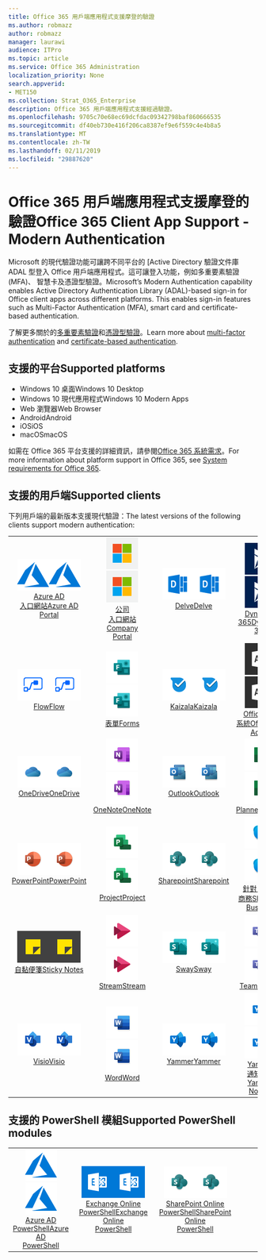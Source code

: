 ```yaml
---
title: Office 365 用戶端應用程式支援摩登的驗證
ms.author: robmazz
author: robmazz
manager: laurawi
audience: ITPro
ms.topic: article
ms.service: Office 365 Administration
localization_priority: None
search.appverid:
- MET150
ms.collection: Strat_O365_Enterprise
description: Office 365 用戶端應用程式支援經過驗證。
ms.openlocfilehash: 9705c70e68ec69dcfdac09342798baf860666535
ms.sourcegitcommit: df40eb730e416f206ca8387ef9e6f559c4e4b8a5
ms.translationtype: MT
ms.contentlocale: zh-TW
ms.lasthandoff: 02/11/2019
ms.locfileid: "29887620"
---
```

# <a name="office-365-client-app-support---modern-authentication"></a><span data-ttu-id="864b5-103">Office 365 用戶端應用程式支援摩登的驗證</span><span class="sxs-lookup"><span data-stu-id="864b5-103">Office 365 Client App Support - Modern Authentication</span></span>

<span data-ttu-id="864b5-p101">Microsoft 的現代驗證功能可讓跨不同平台的 [Active Directory 驗證文件庫 ADAL 型登入 Office 用戶端應用程式。這可讓登入功能，例如多重要素驗證 (MFA)、 智慧卡及憑證型驗證。</span><span class="sxs-lookup"><span data-stu-id="864b5-p101">Microsoft’s Modern Authentication capability enables Active Directory Authentication Library (ADAL)-based sign-in for Office client apps across different platforms. This enables sign-in features such as Multi-Factor Authentication (MFA), smart card and certificate-based authentication.</span></span>

<span data-ttu-id="864b5-106">了解更多關於的[多重要素驗證](https://docs.microsoft.com/azure/active-directory/authentication/multi-factor-authentication)和[憑證型驗證](https://docs.microsoft.com/azure/active-directory/active-directory-certificate-based-authentication-get-started)。</span><span class="sxs-lookup"><span data-stu-id="864b5-106">Learn more about [multi-factor authentication](https://docs.microsoft.com/azure/active-directory/authentication/multi-factor-authentication) and [certificate-based authentication](https://docs.microsoft.com/azure/active-directory/active-directory-certificate-based-authentication-get-started).</span></span>

## <a name="supported-platforms"></a><span data-ttu-id="864b5-107">支援的平台</span><span class="sxs-lookup"><span data-stu-id="864b5-107">Supported platforms</span></span>

 - <span data-ttu-id="864b5-108">Windows 10 桌面</span><span class="sxs-lookup"><span data-stu-id="864b5-108">Windows 10 Desktop</span></span>
 - <span data-ttu-id="864b5-109">Windows 10 現代應用程式</span><span class="sxs-lookup"><span data-stu-id="864b5-109">Windows 10 Modern Apps</span></span>
 - <span data-ttu-id="864b5-110">Web 瀏覽器</span><span class="sxs-lookup"><span data-stu-id="864b5-110">Web Browser</span></span>
 - <span data-ttu-id="864b5-111">Android</span><span class="sxs-lookup"><span data-stu-id="864b5-111">Android</span></span>
 - <span data-ttu-id="864b5-112">iOS</span><span class="sxs-lookup"><span data-stu-id="864b5-112">iOS</span></span>
 - <span data-ttu-id="864b5-113">macOS</span><span class="sxs-lookup"><span data-stu-id="864b5-113">macOS</span></span>

<span data-ttu-id="864b5-114">如需在 Office 365 平台支援的詳細資訊，請參閱[Office 365 系統需求](https://products.office.com/office-system-requirements)。</span><span class="sxs-lookup"><span data-stu-id="864b5-114">For more information about platform support in Office 365, see [System requirements for Office 365](https://products.office.com/office-system-requirements).</span></span>

## <a name="supported-clients"></a><span data-ttu-id="864b5-115">支援的用戶端</span><span class="sxs-lookup"><span data-stu-id="864b5-115">Supported clients</span></span>

<span data-ttu-id="864b5-116">下列用戶端的最新版本支援現代驗證：</span><span class="sxs-lookup"><span data-stu-id="864b5-116">The latest versions of the following clients support modern authentication:</span></span>

| | | | | | |
|:---:|:---:|:---:|:---:|:---:|:---:|
| <span data-ttu-id="864b5-117">![Azure 圖示](media/o365-azure-64x64.png)</span><span class="sxs-lookup"><span data-stu-id="864b5-117">![Azure icon](media/o365-azure-64x64.png)</span></span> <br> [<span data-ttu-id="864b5-118">Azure AD<br>入口網站</span><span class="sxs-lookup"><span data-stu-id="864b5-118">Azure AD <br> Portal </span></span>](https://azure.microsoft.com/features/azure-portal/) | <span data-ttu-id="864b5-119">![公司入口網站圖示](media/o365-microsoft-64x64.png)</span><span class="sxs-lookup"><span data-stu-id="864b5-119">![Company portal icon](media/o365-microsoft-64x64.png)</span></span> <br> [<span data-ttu-id="864b5-120">公司<br>入口網站</span><span class="sxs-lookup"><span data-stu-id="864b5-120">Company <br> Portal </span></span>](https://docs.microsoft.com/intune-user-help/sign-in-to-the-company-portal) | <span data-ttu-id="864b5-121">![探索圖示](media/o365-delve-64x64.png)</span><span class="sxs-lookup"><span data-stu-id="864b5-121">![Delve icon](media/o365-delve-64x64.png)</span></span> <br> [<span data-ttu-id="864b5-122">Delve</span><span class="sxs-lookup"><span data-stu-id="864b5-122">Delve</span></span>](https://products.office.com/business/intelligent-search) | <span data-ttu-id="864b5-123">![Dynamics 365 圖示](media/o365-dynamics365-64x64.png)</span><span class="sxs-lookup"><span data-stu-id="864b5-123">![Dynamics 365 icon](media/o365-dynamics365-64x64.png)</span></span> <br> [<span data-ttu-id="864b5-124">Dynamics 365</span><span class="sxs-lookup"><span data-stu-id="864b5-124">Dynamics 365</span></span>](https://dynamics.microsoft.com) | <span data-ttu-id="864b5-125">![Excel 圖示](media/o365-excel-64x64.png)</span><span class="sxs-lookup"><span data-stu-id="864b5-125">![Excel icon](media/o365-excel-64x64.png)</span></span> <br> [<span data-ttu-id="864b5-126">Excel</span><span class="sxs-lookup"><span data-stu-id="864b5-126">Excel</span></span>](https://products.office.com/excel) |
| <span data-ttu-id="864b5-127">![流程圖示](media/o365-flow-64x64.png)</span><span class="sxs-lookup"><span data-stu-id="864b5-127">![Flow icon](media/o365-flow-64x64.png)</span></span> <br> [<span data-ttu-id="864b5-128">Flow</span><span class="sxs-lookup"><span data-stu-id="864b5-128">Flow</span></span>](https://flow.microsoft.com) | <span data-ttu-id="864b5-129">![表單圖示](media/o365-forms-64x64.png)</span><span class="sxs-lookup"><span data-stu-id="864b5-129">![Forms icon](media/o365-forms-64x64.png)</span></span> <br> [<span data-ttu-id="864b5-130">表單</span><span class="sxs-lookup"><span data-stu-id="864b5-130">Forms</span></span>](https://flow.microsoft.com/connectors/shared_microsoftforms/microsoft-forms/) | <span data-ttu-id="864b5-131">![Kaizala 圖示](media/o365-kaizala-64x64.png)</span><span class="sxs-lookup"><span data-stu-id="864b5-131">![Kaizala icon](media/o365-kaizala-64x64.png)</span></span> <br> [<span data-ttu-id="864b5-132">Kaizala</span><span class="sxs-lookup"><span data-stu-id="864b5-132">Kaizala</span></span>](https://products.office.com/en/business/microsoft-kaizala) | <span data-ttu-id="864b5-133">![Office 365 Admin 圖示](media/o365-o365admin-64x64.png)</span><span class="sxs-lookup"><span data-stu-id="864b5-133">![Office 365 Admin icon](media/o365-o365admin-64x64.png)</span></span> <br> [<span data-ttu-id="864b5-134">Office 365<br>系統</span><span class="sxs-lookup"><span data-stu-id="864b5-134">Office 365 <br> Admin</span></span>](https://products.office.com/business/manage-office-365-admin-app) | <span data-ttu-id="864b5-135">![透鏡圖示](media/o365-lens-64x64.png)</span><span class="sxs-lookup"><span data-stu-id="864b5-135">![Lens icon](media/o365-lens-64x64.png)</span></span> <br> [<span data-ttu-id="864b5-136">Office Lens</span><span class="sxs-lookup"><span data-stu-id="864b5-136">Office Lens</span></span>](https://www.microsoft.com/p/office-lens/9wzdncrfj3t8?activetab=pivot%3Aoverviewtab) | 
| <span data-ttu-id="864b5-137">![OneDrive for Business 圖示](media/o365-OneDrive-64x64.png)</span><span class="sxs-lookup"><span data-stu-id="864b5-137">![OneDrive for Business icon](media/o365-OneDrive-64x64.png)</span></span> <br> [<span data-ttu-id="864b5-138">OneDrive</span><span class="sxs-lookup"><span data-stu-id="864b5-138">OneDrive</span></span>](https://products.office.com/onedrive-for-business/online-cloud-storage) |  <span data-ttu-id="864b5-139">![OneNote 圖示](media/o365-OneNote-64x64.png)</span><span class="sxs-lookup"><span data-stu-id="864b5-139">![OneNote icon](media/o365-OneNote-64x64.png)</span></span> <br> [<span data-ttu-id="864b5-140">OneNote</span><span class="sxs-lookup"><span data-stu-id="864b5-140">OneNote</span></span>](https://products.office.com/onenote) | <span data-ttu-id="864b5-141">![Outlook 圖示](media/o365-outlook-64x64.png)</span><span class="sxs-lookup"><span data-stu-id="864b5-141">![Outlook icon](media/o365-outlook-64x64.png)</span></span> <br> [<span data-ttu-id="864b5-142">Outlook</span><span class="sxs-lookup"><span data-stu-id="864b5-142">Outlook</span></span>](https://products.office.com/outlook) | <span data-ttu-id="864b5-143">![規劃圖示](media/o365-planner-64x64.png)</span><span class="sxs-lookup"><span data-stu-id="864b5-143">![Planner icon](media/o365-planner-64x64.png)</span></span> <br> [<span data-ttu-id="864b5-144">Planner</span><span class="sxs-lookup"><span data-stu-id="864b5-144">Planner</span></span>](https://products.office.com/business/task-management-software) | <span data-ttu-id="864b5-145">![PowerBI 圖示](media/o365-powerbi-64x64.png)</span><span class="sxs-lookup"><span data-stu-id="864b5-145">![PowerBI icon](media/o365-powerbi-64x64.png)</span></span> <br> [<span data-ttu-id="864b5-146">Power BI</span><span class="sxs-lookup"><span data-stu-id="864b5-146">Power BI</span></span>](https://powerbi.microsoft.com)
| <span data-ttu-id="864b5-147">![PowerPoint 圖示](media/o365-powerpoint-64x64.png)</span><span class="sxs-lookup"><span data-stu-id="864b5-147">![PowerPoint icon](media/o365-powerpoint-64x64.png)</span></span> <br> [<span data-ttu-id="864b5-148">PowerPoint</span><span class="sxs-lookup"><span data-stu-id="864b5-148">PowerPoint</span></span>](https://products.office.com/powerpoint) | <span data-ttu-id="864b5-149">![專案圖示](media/o365-project-64x64.png)</span><span class="sxs-lookup"><span data-stu-id="864b5-149">![Project icon](media/o365-project-64x64.png)</span></span> <br> [<span data-ttu-id="864b5-150">Project</span><span class="sxs-lookup"><span data-stu-id="864b5-150">Project</span></span>](https://products.office.com/project) | <span data-ttu-id="864b5-151">![SharePoint 圖示](media/o365-sharepoint-64x64.png)</span><span class="sxs-lookup"><span data-stu-id="864b5-151">![SharePoint icon](media/o365-sharepoint-64x64.png)</span></span> <br> [<span data-ttu-id="864b5-152">Sharepoint</span><span class="sxs-lookup"><span data-stu-id="864b5-152">Sharepoint</span></span>](https://products.office.com/sharepoint) | <span data-ttu-id="864b5-153">![Skype 商務圖示](media/o365-skypeforbusiness-64x64.png)</span><span class="sxs-lookup"><span data-stu-id="864b5-153">![Skype for Business icon](media/o365-skypeforbusiness-64x64.png)</span></span> <br> [<span data-ttu-id="864b5-154">針對 Skype<br>商務</span><span class="sxs-lookup"><span data-stu-id="864b5-154">Skype for <br> Business</span></span>](https://www.skype.com/business/) | <span data-ttu-id="864b5-155">![StaffHub 圖示](media/o365-staffhub-64x64.png)</span><span class="sxs-lookup"><span data-stu-id="864b5-155">![StaffHub icon](media/o365-staffhub-64x64.png)</span></span> <br> [<span data-ttu-id="864b5-156">StaffHub</span><span class="sxs-lookup"><span data-stu-id="864b5-156">StaffHub</span></span>](https://products.office.com/microsoft-staffhub/staff-scheduling-software)
| <span data-ttu-id="864b5-157">![自黏便箋圖示](media/o365-stickynotes-64x64.png)</span><span class="sxs-lookup"><span data-stu-id="864b5-157">![Sticky Notes icon](media/o365-stickynotes-64x64.png)</span></span> <br> [<span data-ttu-id="864b5-158">自黏便箋</span><span class="sxs-lookup"><span data-stu-id="864b5-158">Sticky Notes</span></span>](https://www.microsoft.com/p/microsoft-sticky-notes/9nblggh4qghw) | <span data-ttu-id="864b5-159">![資料流圖示](media/o365-stream-64x64.png)</span><span class="sxs-lookup"><span data-stu-id="864b5-159">![Stream icon](media/o365-stream-64x64.png)</span></span> <br> [<span data-ttu-id="864b5-160">Stream</span><span class="sxs-lookup"><span data-stu-id="864b5-160">Stream</span></span>](https://stream.microsoft.com) | <span data-ttu-id="864b5-161">![Sway 圖示](media/o365-sway-64x64.png)</span><span class="sxs-lookup"><span data-stu-id="864b5-161">![Sway icon](media/o365-sway-64x64.png)</span></span> <br> [<span data-ttu-id="864b5-162">Sway</span><span class="sxs-lookup"><span data-stu-id="864b5-162">Sway</span></span>](https://sway.com) | <span data-ttu-id="864b5-163">![小組圖示](media/o365-teams-64x64.png)</span><span class="sxs-lookup"><span data-stu-id="864b5-163">![Teams icon](media/o365-teams-64x64.png)</span></span> <br> [<span data-ttu-id="864b5-164">Teams</span><span class="sxs-lookup"><span data-stu-id="864b5-164">Teams</span></span>](https://products.office.com/microsoft-teams/group-chat-software) | <span data-ttu-id="864b5-165">![待辦事項] 圖示](media/o365-todo-64x64.png)</span><span class="sxs-lookup"><span data-stu-id="864b5-165">![To-Do icon](media/o365-todo-64x64.png)</span></span> <br> [<span data-ttu-id="864b5-166">To-Do</span><span class="sxs-lookup"><span data-stu-id="864b5-166">To-Do</span></span>](https://todo.microsoft.com)
| <span data-ttu-id="864b5-167">![Visio 圖示](media/o365-visio-64x64.png)</span><span class="sxs-lookup"><span data-stu-id="864b5-167">![Visio icon](media/o365-visio-64x64.png)</span></span> <br> [<span data-ttu-id="864b5-168">Visio</span><span class="sxs-lookup"><span data-stu-id="864b5-168">Visio</span></span>](https://products.office.com/visio/flowchart-software) | <span data-ttu-id="864b5-169">![Word 圖示](media/o365-word-64x64.png)</span><span class="sxs-lookup"><span data-stu-id="864b5-169">![Word icon](media/o365-word-64x64.png)</span></span> <br> [<span data-ttu-id="864b5-170">Word</span><span class="sxs-lookup"><span data-stu-id="864b5-170">Word</span></span>](https://products.office.com/word) |<span data-ttu-id="864b5-171">![Yammer 圖示](media/o365-yammer-64x64.png)</span><span class="sxs-lookup"><span data-stu-id="864b5-171">![Yammer icon](media/o365-yammer-64x64.png)</span></span> <br> [<span data-ttu-id="864b5-172">Yammer</span><span class="sxs-lookup"><span data-stu-id="864b5-172">Yammer</span></span>](https://products.office.com/yammer/yammer-overview) | <span data-ttu-id="864b5-173">![Yammer 圖示](media/o365-yammer-64x64.png)</span><span class="sxs-lookup"><span data-stu-id="864b5-173">![Yammer icon](media/o365-yammer-64x64.png)</span></span> <br> [<span data-ttu-id="864b5-174">Yammer<br>通知程式</span><span class="sxs-lookup"><span data-stu-id="864b5-174">Yammer <br> Notifier</span></span>](https://products.office.com/yammer/yammer-overview) |  |

## <a name="supported-powershell-modules"></a><span data-ttu-id="864b5-175">支援的 PowerShell 模組</span><span class="sxs-lookup"><span data-stu-id="864b5-175">Supported PowerShell modules</span></span>

| | | | | | |
|:---:|:---:|:---:|:---:|:---:|:---:|
| <span data-ttu-id="864b5-176">![Azure 圖示](media/o365-azure-64x64.png)</span><span class="sxs-lookup"><span data-stu-id="864b5-176">![Azure icon](media/o365-azure-64x64.png)</span></span> <br> [<span data-ttu-id="864b5-177">Azure AD <br> PowerShell</span><span class="sxs-lookup"><span data-stu-id="864b5-177">Azure AD <br> PowerShell</span></span>](https://docs.microsoft.com/powershell/azure/active-directory/overview?view=azureadps-2.0) | <span data-ttu-id="864b5-178">![Exchange 圖示](media/o365-exchange-64x64.png)</span><span class="sxs-lookup"><span data-stu-id="864b5-178">![Exchange icon](media/o365-exchange-64x64.png)</span></span> <br> [<span data-ttu-id="864b5-179">Exchange Online <br> PowerShell</span><span class="sxs-lookup"><span data-stu-id="864b5-179">Exchange Online <br> PowerShell</span></span>](https://docs.microsoft.com/powershell/exchange/exchange-online/exchange-online-powershell?view=exchange-ps) | <span data-ttu-id="864b5-180">![SharePoint 圖示](media/o365-sharepoint-64x64.png)</span><span class="sxs-lookup"><span data-stu-id="864b5-180">![SharePoint icon](media/o365-sharepoint-64x64.png)</span></span> <br> [<span data-ttu-id="864b5-181">SharePoint Online <br> PowerShell</span><span class="sxs-lookup"><span data-stu-id="864b5-181">SharePoint Online <br> PowerShell</span></span>](https://docs.microsoft.com/sharepoint/manage-team-and-communication-sites-in-powershell)